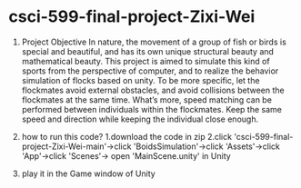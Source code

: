 # csci-599-final-project-Zixi-Wei
1) Project Objective
    In nature, the movement of a group of fish or birds is special and beautiful, and has its own unique structural beauty and mathematical beauty. This project is aimed to simulate this kind of sports from the perspective of computer, and to realize the behavior simulation of flocks based on unity. To be more specific, let the flockmates avoid external obstacles, and avoid collisions between the flockmates at the same time. What’s more, speed matching can be performed between individuals within the flockmates. Keep the same speed and direction while keeping the individual close enough.

2) how to run this code?
  1.download the code in zip
  2.click 'csci-599-final-project-Zixi-Wei-main'->click 'BoidsSimulation'->click 'Assets'->click 'App'->click 'Scenes'-> open 'MainScene.unity' in Unity
  3. play it in the Game window of Unity
